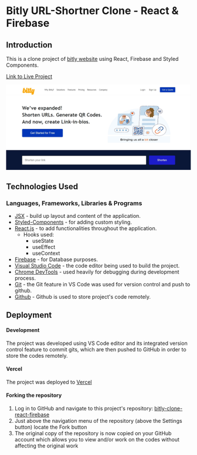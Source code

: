 # Bitly URL-Shortner Clone - React & Firebase

## Introduction

This is a clone project of [bitly website](https://bitly.com) using React, Firebase and Styled Components.

[Link to Live Project](https://bitly-clone.vercel.app/)

![bitly clone website](/public/bitly.jpg)


## Technologies Used

### Languages, Frameworks, Libraries & Programs

- [JSX](https://reactjs.org/docs/introducing-jsx.html) - build up layout and content of the application.
- [Styled-Components](https://styled-components.com/) - for adding custom styling.
- [React.js](https://reactjs.org/) - to add functionalities throughout the application.
  - Hooks used:
    - useState
    - useEffect
    - useContext
- [Firebase](https://firebase.google.com/) - for Database purposes.
- [Visual Studio Code](https://code.visualstudio.com/) - the code editor being used to build the project.
- [Chrome DevTools](https://developer.chrome.com/docs/devtools/) - used heavily for debugging during development process.
- [Git](https://git-scm.com/) - the Git feature in VS Code was used for version control and push to github.
- [Github](https://github.com/) - Github is used to store project's code remotely.

## Deployment

#### Development

The project was developed using VS Code editor and its integrated version control feature to commit gits, which are then pushed to GitHub in order to store the codes remotely.

#### Vercel

The project was deployed to [Vercel](https://vercel.com)

#### Forking the repository

1. Log in to GitHub and navigate to this project's repository: [bitly-clone-react-firebase](https://github.com/muneebali500/bitly-clone-react-firebase)
2. Just above the navigation menu of the repository (above the Settings button) locate the Fork button
3. The original copy of the repository is now copied on your GitHub account which allows you to view and/or work on the codes without affecting the original work

